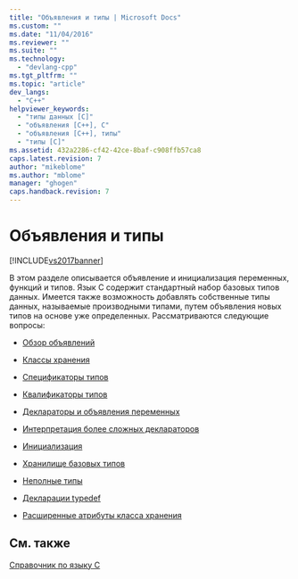 ```yaml
---
title: "Объявления и типы | Microsoft Docs"
ms.custom: ""
ms.date: "11/04/2016"
ms.reviewer: ""
ms.suite: ""
ms.technology: 
  - "devlang-cpp"
ms.tgt_pltfrm: ""
ms.topic: "article"
dev_langs: 
  - "C++"
helpviewer_keywords: 
  - "типы данных [C]"
  - "объявления [C++], C"
  - "объявления [C++], типы"
  - "типы [C]"
ms.assetid: 432a2286-cf42-42ce-8baf-c908ffb57ca8
caps.latest.revision: 7
author: "mikeblome"
ms.author: "mblome"
manager: "ghogen"
caps.handback.revision: 7
---
```

# Объявления и типы
[!INCLUDE[vs2017banner](../assembler/inline/includes/vs2017banner.md)]

В этом разделе описывается объявление и инициализация переменных, функций и типов.  Язык C содержит стандартный набор базовых типов данных.  Имеется также возможность добавлять собственные типы данных, называемые производными типами, путем объявления новых типов на основе уже определенных.  Рассматриваются следующие вопросы:  
  
-   [Обзор объявлений](../Topic/Overview%20of%20Declarations.md)  
  
-   [Классы хранения](../c-language/c-storage-classes.md)  
  
-   [Спецификаторы типов](../c-language/c-type-specifiers.md)  
  
-   [Квалификаторы типов](../c-language/type-qualifiers.md)  
  
-   [Деклараторы и объявления переменных](../c-language/declarators-and-variable-declarations.md)  
  
-   [Интерпретация более сложных деклараторов](../c-language/interpreting-more-complex-declarators.md)  
  
-   [Инициализация](../c-language/initialization.md)  
  
-   [Хранилище базовых типов](../c-language/storage-of-basic-types.md)  
  
-   [Неполные типы](../Topic/Incomplete%20Types.md)  
  
-   [Декларации typedef](../c-language/typedef-declarations.md)  
  
-   [Расширенные атрибуты класса хранения](../c-language/c-extended-storage-class-attributes.md)  
  
## См. также  
 [Справочник по языку C](../Topic/C%20Language%20Reference.md)